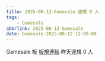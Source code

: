 ```yaml
---
title: 2025-08-12-Gamesale 違規 0 人
tags:
    - Gamesale
abbrlink: 2025-08-12-Gamesale
date: Gamesale-2025-08-12 12:00:00
---
```

Gamesale 板 [板規連結](https://www.ptt.cc/bbs/Gossiping/M.1637425085.A.07D.html)
昨天違規 0 人
